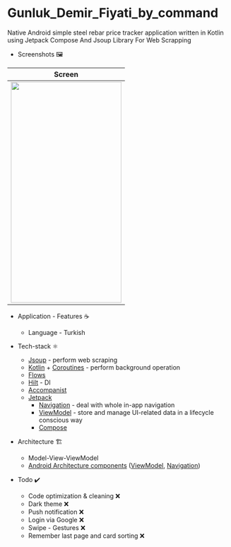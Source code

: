 # Gunluk_Demir_Fiyati_by_command

Native Android simple steel rebar price tracker application written in Kotlin using Jetpack Compose And Jsoup Library For Web Scrapping

* Screenshots 🖼️

|Screen|
|------|
|<img src="https://user-images.githubusercontent.com/50905347/157480327-6a185ac4-4bbf-488a-8849-854c4ac830bc.png" width="250" height="500">|

* Application - Features ☕
   * Language - Turkish

* Tech-stack ⚛️
    * [Jsoup](https://jsoup.org) - perform web scraping
    * [Kotlin](https://kotlinlang.org/) + [Coroutines](https://kotlinlang.org/docs/reference/coroutines-overview.html) - perform background operation
    * [Flows](https://developer.android.com/kotlin/flow)
    * [Hilt](https://github.com/google/dagger) - DI
    * [Accompanist](https://github.com/google/accompanist)
    * [Jetpack](https://developer.android.com/jetpack)
        * [Navigation](https://developer.android.com/topic/libraries/architecture/navigation/) - deal with whole in-app navigation      
        * [ViewModel](https://developer.android.com/topic/libraries/architecture/viewmodel) - store and manage UI-related data in a lifecycle conscious way
        * [Compose](https://developer.android.com/jetpack/compose)
* Architecture 🏗️
    * Model-View-ViewModel
    * [Android Architecture components](https://developer.android.com/topic/libraries/architecture) ([ViewModel](https://developer.android.com/topic/libraries/architecture/viewmodel), [Navigation](https://developer.android.com/jetpack/androidx/releases/navigation))
 
 * Todo ✔️
   * Code optimization & cleaning ❌
   * Dark theme ❌
   * Push notification ❌
   * Login via Google ❌
   * Swipe - Gestures ❌
   * Remember last page and card 	sorting ❌
